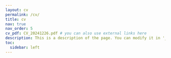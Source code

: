 ```yaml
---
layout: cv
permalink: /cv/
title: cv
nav: true
nav_order: 5
cv_pdf: CV_20241226.pdf # you can also use external links here
description: This is a description of the page. You can modify it in '_pages/cv.md'. You can also change or remove the top pdf download button.
toc:
  sidebar: left
---
```

